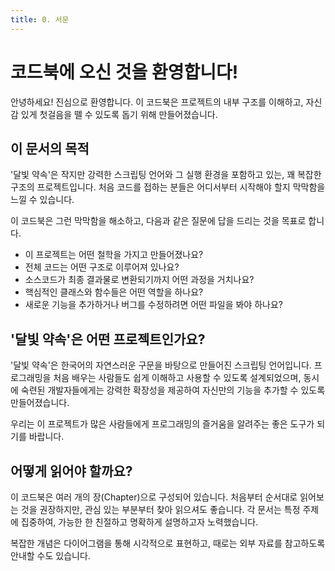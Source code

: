 ```yaml
---
title: 0. 서문
---
```


# 코드북에 오신 것을 환영합니다!

안녕하세요! 진심으로 환영합니다. 이 코드북은 프로젝트의 내부 구조를 이해하고, 자신감 있게 첫걸음을 뗄 수 있도록 돕기 위해 만들어졌습니다.

## 이 문서의 목적

'달빛 약속'은 작지만 강력한 스크립팅 언어와 그 실행 환경을 포함하고 있는, 꽤 복잡한 구조의 프로젝트입니다. 처음 코드를 접하는 분들은 어디서부터 시작해야 할지 막막함을 느낄 수 있습니다.

이 코드북은 그런 막막함을 해소하고, 다음과 같은 질문에 답을 드리는 것을 목표로 합니다.

-   이 프로젝트는 어떤 철학을 가지고 만들어졌나요?
-   전체 코드는 어떤 구조로 이루어져 있나요?
-   소스코드가 최종 결과물로 변환되기까지 어떤 과정을 거치나요?
-   핵심적인 클래스와 함수들은 어떤 역할을 하나요?
-   새로운 기능을 추가하거나 버그를 수정하려면 어떤 파일을 봐야 하나요?

## '달빛 약속'은 어떤 프로젝트인가요?

'달빛 약속'은 한국어의 자연스러운 구문을 바탕으로 만들어진 스크립팅 언어입니다. 프로그래밍을 처음 배우는 사람들도 쉽게 이해하고 사용할 수 있도록 설계되었으며, 동시에 숙련된 개발자들에게는 강력한 확장성을 제공하여 자신만의 기능을 추가할 수 있도록 만들어졌습니다.

우리는 이 프로젝트가 많은 사람들에게 프로그래밍의 즐거움을 알려주는 좋은 도구가 되기를 바랍니다.

## 어떻게 읽어야 할까요?

이 코드북은 여러 개의 장(Chapter)으로 구성되어 있습니다. 처음부터 순서대로 읽어보는 것을 권장하지만, 관심 있는 부분부터 찾아 읽으셔도 좋습니다. 각 문서는 특정 주제에 집중하여, 가능한 한 친절하고 명확하게 설명하고자 노력했습니다.

복잡한 개념은 다이어그램을 통해 시각적으로 표현하고, 때로는 외부 자료를 참고하도록 안내할 수도 있습니다.
